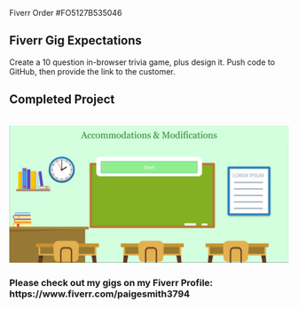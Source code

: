 Fiverr Order #FO5127B535046

<h2>Fiverr Gig Expectations</h2>
Create a 10 question in-browser trivia game, plus design it. Push code to GitHub, then provide the link to the customer.

<h2>Completed Project</h2>
<br>
<img src="assets/images/screenshot.png">
<br>
<h3>Please check out my gigs on my Fiverr Profile: https://www.fiverr.com/paigesmith3794</h3>

